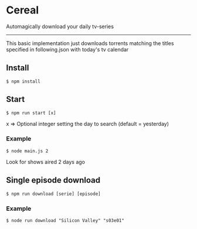 Cereal
===========

Automagically download your daily tv-series

---

This basic implementation just downloads torrents matching the titles specified in following.json with today's tv calendar

## Install
```
$ npm install
```

## Start
```
$ npm run start [x]
```
x => Optional integer setting the day to search (default = yesterday)

### Example   
```
$ node main.js 2
```
Look for shows aired 2 days ago


## Single episode download
```
$ npm run download [serie] [episode]
```
### Example   
```
$ node run download "Silicon Valley" "s03e01"
```

